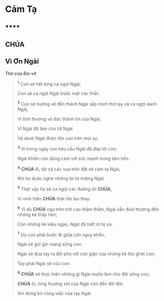 # Cảm Tạ

## \*\*\*\*

## CHÚA

## Vì Ơn Ngài

_Thơ của Đa-vít_

> <sup><b>1</b></sup> Con sẽ hết lòng ca ngợi Ngài;
>
> Con sẽ ca ngợi Ngài trước mặt các thần.
>
> <sup><b>2</b></sup> Con sẽ hướng về đền thánh Ngài sấp mình thờ lạy và ca ngợi danh Ngài,
>
> Vì tình thương và đức thành tín của Ngài,
>
> Vì Ngài đã làm cho lời Ngài
>
> Và danh Ngài được tôn cao trên mọi sự.
>
> <sup><b>3</b></sup> Vì trong ngày con kêu cầu Ngài đã đáp lời con;
>
> Ngài khiến con dũng cảm với sức mạnh trong tâm hồn.
>
> <sup><b>4</b></sup> **CHÚA** ôi, tất cả các vua trên đất sẽ cảm tạ Ngài,
>
> Khi họ được nghe những lời từ miệng Ngài.
>
> <sup><b>5</b></sup> Thật vậy họ sẽ ca ngợi các đường lối **CHÚA**,
>
> Vì vinh hiển **CHÚA** thật lớn lao thay.
>
> <sup><b>6</b></sup> Vì dù **CHÚA** ngự trên trời cao thăm thẳm, Ngài vẫn đoái thương đến những kẻ thấp hèn;
>
> Còn những kẻ kiêu ngạo, Ngài đã biết rõ từ xa.
>
> <sup><b>7</b></sup> Dù con phải bước đi giữa cơn nguy khốn,
>
> Ngài sẽ giữ gìn mạng sống con.
>
> Ngài sẽ đưa tay ra đối phó với cơn giận của những kẻ thù ghét con;
>
> Tay phải Ngài sẽ cứu con.
>
> <sup><b>8</b></sup> **CHÚA** sẽ thực hiện những gì Ngài muốn làm cho đời sống con;
>
> **CHÚA** ôi, lòng thương xót của Ngài còn đến đời đời;
>
> Xin đừng bỏ công việc của tay Ngài.
